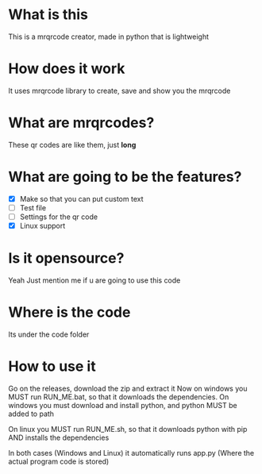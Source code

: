 # What is this
This is a mrqrcode creator, made in python that is lightweight

#  How does it work
It uses mrqrcode library to create, save and show you the mrqrcode

# What are mrqrcodes?
These qr codes are like them, just **long**

# What are going to be the features?
- [X] Make so that you can put custom text
- [ ] Test file
- [ ] Settings for the qr code
- [X] Linux support 
# Is it opensource?
Yeah
Just mention me if u are going to use this code

# Where is the code
Its under the code folder

# How to use it
Go on the releases, download the zip and extract it
Now on windows you MUST run RUN_ME.bat, so that it downloads the dependencies.
On windows you must download and install python, and python MUST be added to path

On linux you MUST run RUN_ME.sh, so that it downloads python with pip AND installs the dependencies

In both cases (Windows and Linux) it automatically runs app.py (Where the actual program code is stored)

